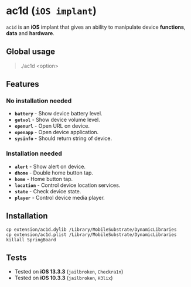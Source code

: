 # ac1d (`iOS implant`)

`ac1d` is an **iOS** implant that gives an ability to manipulate device **functions**, **data** and **hardware**.


## Global usage

> ./ac1d \<option\>

## Features

### No installation needed

* **`battery`** - Show device battery level.
* **`getvol`** - Show device volume level.
* **`openurl`** - Open URL on device.
* **`openapp`** - Open device application.
* **`sysinfo`** - Should return string of device.

### Installation needed

* **`alert`** - Show alert on device.
* **`dhome`** - Double home button tap.
* **`home`** - Home button tap.
* **`location`** - Control device location services.
* **`state`** - Check device state.
* **`player`** - Control device media player.

## Installation

```shell
cp extension/ac1d.dylib /Library/MobileSubstrate/DynamicLibraries
cp extension/ac1d.plist /Library/MobileSubstrate/DynamicLibraries
killall SpringBoard
```

## Tests

* Tested on **iOS 13.3.3** (`jailbroken`, `Checkra1n`)
* Tested on **iOS 10.3.3** (`jailbroken`, `H3lix`)
